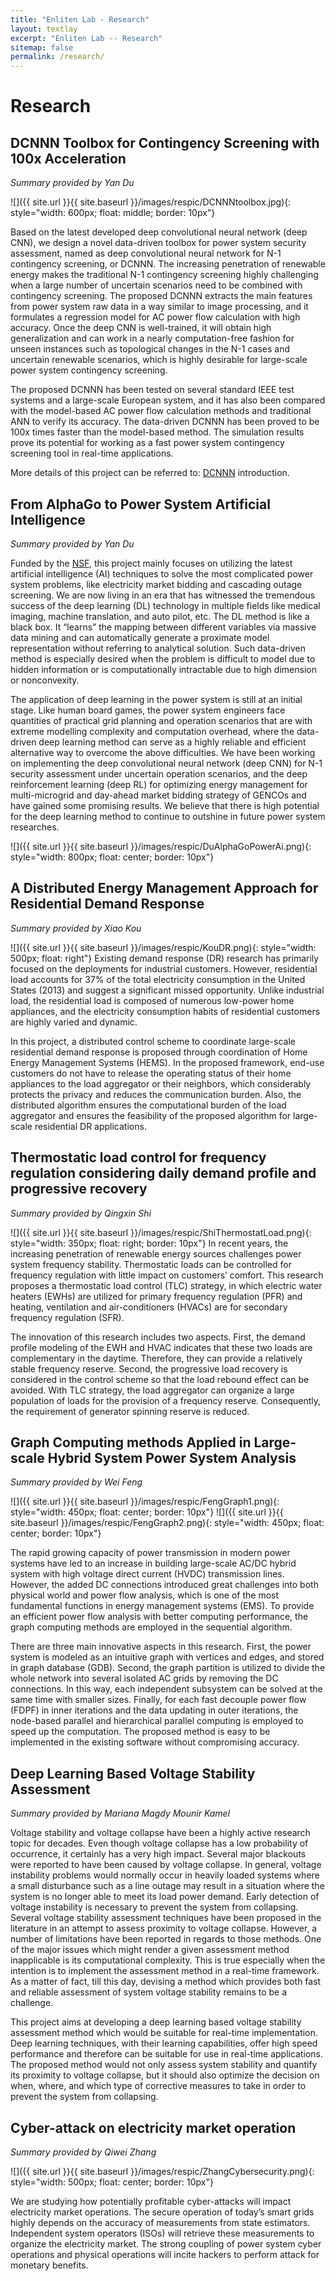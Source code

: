 ```yaml
---
title: "Enliten Lab - Research"
layout: textlay
excerpt: "Enliten Lab -- Research"
sitemap: false
permalink: /research/
---
```


# Research

## DCNNN Toolbox for Contingency Screening with 100x Acceleration

_Summary provided by Yan Du_

![]({{ site.url }}{{ site.baseurl }}/images/respic/DCNNNtoolbox.jpg){: style="width: 600px; float: middle; border: 10px"}

Based on the latest developed deep convolutional neural network (deep CNN), we design a novel data-driven toolbox for power system security assessment, named as deep convolutional neural network for N-1 contingency screening, or DCNNN. The increasing penetration of renewable energy makes the traditional N-1 contingency screening highly challenging when a large number of uncertain scenarios need to be combined with contingency screening. The proposed DCNNN extracts the main features from power system raw data in a way similar to image processing, and it formulates a regression model for AC power flow calculation with high accuracy. Once the deep CNN is well-trained, it will obtain high generalization and can work in a nearly computation-free fashion for unseen instances such as topological changes in the N-1 cases and uncertain renewable scenarios, which is highly desirable for large-scale power system contingency screening.

The proposed DCNNN has been tested on several standard IEEE test systems and a large-scale European system, and it has also been compared with the model-based AC power flow calculation methods and traditional ANN to verify its accuracy. The data-driven DCNNN has been proved to be 100x times faster than the model-based method. The simulation results prove its potential for working as a fast power system contingency screening tool in real-time applications.

More details of this project can be referred to: [DCNNN](DCNNN) introduction. 



## From AlphaGo to Power System Artificial Intelligence

_Summary provided by Yan Du_

Funded by the [NSF](https://www.nsf.gov/awardsearch/showAward?AWD_ID=1809458), this project mainly focuses on utilizing the latest artificial intelligence (AI) techniques to solve the most complicated power system problems, like electricity market bidding and cascading outage screening. We are now living in an era that has witnessed the tremendous success of the deep learning (DL) technology in multiple fields like medical imaging, machine translation, and auto pilot, etc.  The DL method is like a black box. It “learns” the mapping between different variables via massive data mining and can automatically generate a proximate model representation without referring to analytical solution. Such data-driven method is especially desired when the problem is difficult to model due to hidden information or is computationally intractable due to high dimension or nonconvexity.

The application of deep learning in the power system is still at an initial stage. Like human board games, the power system engineers face quantities of practical grid planning and operation scenarios that are with extreme modelling complexity and computation overhead, where the data-driven deep learning method can serve as a highly reliable and efficient alternative way to overcome the above difficulties.  We have been working on implementing the deep convolutional neural network (deep CNN) for N-1 security assessment under uncertain operation scenarios, and the deep reinforcement learning (deep RL) for optimizing energy management for multi-microgrid and day-ahead market bidding strategy of GENCOs and have gained some promising results. We believe that there is high potential for the deep learning method to continue to outshine in future power system researches.

![]({{ site.url }}{{ site.baseurl }}/images/respic/DuAlphaGoPowerAi.png){: style="width: 800px; float: center; border: 10px"}



## A Distributed Energy Management Approach for Residential Demand Response

_Summary provided by Xiao Kou_

![]({{ site.url }}{{ site.baseurl }}/images/respic/KouDR.png){: style="width: 500px; float: right"}
Existing demand response (DR) research has primarily focused on the deployments for industrial customers. However, residential load accounts for 37% of the total electricity consumption in the United States (2013) and suggest a significant missed opportunity. Unlike industrial load, the residential load is composed of numerous low-power home appliances, and the electricity consumption habits of residential customers are highly varied and dynamic.


In this project, a distributed control scheme to coordinate large-scale residential demand response is proposed through coordination of Home Energy Management Systems (HEMS). In the proposed framework, end-use customers do not have to release the operating status of their home appliances to the load aggregator or their neighbors, which considerably protects the privacy and reduces the communication burden. Also, the distributed algorithm ensures the computational burden of the load aggregator and ensures the feasibility of the proposed algorithm for large-scale residential DR applications.


## Thermostatic load control for frequency regulation considering daily demand profile and progressive recovery

_Summary provided by Qingxin Shi_

![]({{ site.url }}{{ site.baseurl }}/images/respic/ShiThermostatLoad.png){: style="width: 350px; float: right; border: 10px"}
In recent years, the increasing penetration of renewable energy sources challenges power system frequency stability. Thermostatic loads can be controlled for frequency regulation with little impact on customers’ comfort. This research proposes a thermostatic load control (TLC) strategy, in which electric water heaters (EWHs) are utilized for primary frequency regulation (PFR) and heating, ventilation and air-conditioners (HVACs) are for secondary frequency regulation (SFR).


The innovation of this research includes two aspects. First, the demand profile modeling of the EWH and HVAC indicates that these two loads are complementary in the daytime. Therefore, they can provide a relatively stable frequency reserve. Second, the progressive load recovery is considered in the control scheme so that the load rebound effect can be avoided. With TLC strategy, the load aggregator can organize a large population of loads for the provision of a frequency reserve. Consequently, the requirement of generator spinning reserve is reduced.

## Graph Computing methods Applied in Large-scale Hybrid System Power System Analysis

_Summary provided by Wei Feng_

![]({{ site.url }}{{ site.baseurl }}/images/respic/FengGraph1.png){: style="width: 450px; float: center; border: 10px"}
![]({{ site.url }}{{ site.baseurl }}/images/respic/FengGraph2.png){: style="width: 450px; float: center; border: 10px"}

The rapid growing capacity of power transmission in modern power systems have led to an increase in building large-scale AC/DC hybrid system with high voltage direct current (HVDC) transmission lines. However, the added DC connections introduced great challenges into both physical world and power flow analysis, which is one of the most fundamental functions in energy management systems (EMS). To provide an efficient power flow analysis with better computing performance, the graph computing methods are employed in the sequential algorithm.

There are three main innovative aspects in this research. First, the power system is modeled as an intuitive graph with vertices and edges, and stored in graph database (GDB). Second, the graph partition is utilized to divide the whole network into several isolated AC grids by removing the DC connections. In this way, each independent subsystem can be solved at the same time with smaller sizes. Finally, for each fast decouple power flow (FDPF) in inner iterations and the data updating in outer iterations, the node-based parallel and hierarchical parallel computing is employed to speed up the computation. The proposed method is easy to be implemented in the existing software without compromising accuracy.

## Deep Learning Based Voltage Stability Assessment

_Summary provided by Mariana Magdy Mounir Kamel_

Voltage stability and voltage collapse have been a highly active research topic for decades. Even though voltage collapse has a low probability of occurrence, it certainly has a very high impact. Several major blackouts were reported to have been caused by voltage collapse.  In general, voltage instability problems would normally occur in heavily loaded systems where a small disturbance such as a line outage may result in a situation where the system is no longer able to meet its load power demand. Early detection of voltage instability is necessary to prevent the system from collapsing. Several voltage stability assessment techniques have been proposed in the literature in an attempt to assess proximity to voltage collapse.  However, a number of limitations have been reported in regards to those methods. One of the major issues which might render a given assessment method inapplicable is its computational complexity. This is true especially when the intention is to implement the assessment method in a real-time framework. As a matter of fact, till this day, devising a method which provides both fast and reliable assessment of system voltage stability remains to be a challenge.

This project aims at developing a deep learning based voltage stability assessment method which would be suitable for real-time implementation. Deep learning techniques, with their learning capabilities, offer high speed performance and therefore can be suitable for use in real-time applications. The proposed method would not only assess system stability and quantify its proximity to voltage collapse, but it should also optimize the decision on when, where, and which type of corrective measures to take in order to prevent the system from collapsing.

## Cyber-attack on electricity market operation

_Summary provided by Qiwei Zhang_

![]({{ site.url }}{{ site.baseurl }}/images/respic/ZhangCybersecurity.png){: style="width: 500px; float: center; border: 10px"}

We are studying how potentially profitable cyber-attacks will impact electricity market operations. The secure operation of today’s smart grids highly depends on the accuracy of measurements from state estimators. Independent system operators (ISOs) will retrieve these measurements to organize the electricity market. The strong coupling of power system cyber operations and physical operations will incite hackers to perform attack for monetary benefits.
